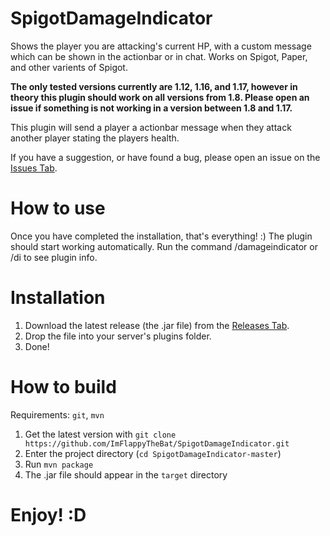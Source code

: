 # SpigotDamageIndicator
Shows the player you are attacking's current HP, with a custom message which can be shown in the actionbar or
in chat.
Works on Spigot, Paper, and other varients of Spigot.

**The only tested versions currently are 1.12, 1.16, and 1.17, however in theory this plugin should work on all versions from 1.8. Please open an issue if something is not working in a version between 1.8 and 1.17.**

This plugin will send a player a actionbar message when they attack another player stating the players health.

If you have a suggestion, or have found a bug, please open an issue on the [Issues Tab](https://github.com/ImFlappyTheBat/SpigotDamageIndicator/issues).

# How to use
Once you have completed the installation, that's everything! :) The plugin should start working automatically. Run the command /damageindicator or /di to see plugin info.

# Installation
  1. Download the latest release (the .jar file) from the [Releases Tab](https://github.com/ImFlappyTheBat/SpigotDamageIndicator/releases).
  2. Drop the file into your server's plugins folder.
  3. Done!

# How to build
Requirements: `git`, `mvn`
  1. Get the latest version with `git clone https://github.com/ImFlappyTheBat/SpigotDamageIndicator.git`
  2. Enter the project directory (`cd SpigotDamageIndicator-master`)
  3. Run `mvn package`
  4. The .jar file should appear in the `target` directory

# Enjoy! :D
